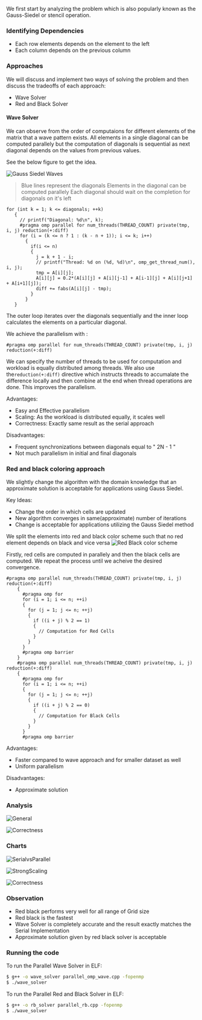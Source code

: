 We first start by analyzing the problem which is also popularly known as the Gauss-Siedel or stencil operation.

### Identifying Dependencies

  - Each row elements depends on the element to the left
  - Each column depends on the previous column

### Approaches
We will discuss and implement two ways of solving the problem and then discuss the tradeoffs of each approach:
  - Wave Solver
  - Red and Black Solver

#### Wave Solver

We can observe from the order of computaions for different elements of the matrix that a wave pattern exists. All elements in a single diagonal can be computed parallely but the computation of diagonals is sequential as next diagonal depends on the values from previous values. 

See the below figure to get the idea.


![Gauss Siedel Waves](https://raw.githubusercontent.com/rpandya1990/Gauss-seidel-Parallel-Implementation/master/images/Image%204.png)


> Blue lines represent the diagonals
> Elements in the diagonal can be computed parallely
> Each diagonal should wait on the completion for diagonals on it's left
 
 ```
 for (int k = 1; k <= diagonals; ++k)
    { 
      // printf("Diagonal: %d\n", k);
      #pragma omp parallel for num_threads(THREAD_COUNT) private(tmp, i, j) reduction(+:diff)
      for (i = (k <= n ? 1 : (k - n + 1)); i <= k; i++)
        {   
          if(i <= n)
          {         
            j = k + 1 - i;
            // printf("Thread: %d on (%d, %d)\n", omp_get_thread_num(), i, j);
            tmp = A[i][j];
            A[i][j] = 0.2*(A[i][j] + A[i][j-1] + A[i-1][j] + A[i][j+1] + A[i+1][j]);
            diff += fabs(A[i][j] - tmp);
          }
        }     
    }
```

The outer loop iterates over the diagonals sequentially and the inner loop calculates the elements on a particular diagonal.

We achieve the parallelism with :
```
#pragma omp parallel for num_threads(THREAD_COUNT) private(tmp, i, j) reduction(+:diff)
```
We can specify the number of threads to be used for computation and workload is equally distributed among threads. We also use the```reduction(+:diff)``` directive which instructs threads to accumalate the difference locally and then combine at the end when thread operations are done. This improves the parallelism.

Advantages: 

- Easy and Effective parallelism 
- Scaling: As the workload is distributed equally, it scales well
- Correctness: Exactly same result as the serial approach

Disadvantages:

- Frequent synchronizations between diagonals equal to " 2N - 1 "
- Not much parallelism in initial and final diagonals

### Red and black coloring approach

We slightly change the algorithm with the domain knowledge that an approximate solution is acceptable for applications using Gauss Siedel.

Key Ideas:
- Change the order in which cells are updated
- New algorithm converges in same(approximate) number of iterations
- Change is acceptable for applications utilizing the Gauss Siedel method

We split the elements into red and black color scheme such that no red element depends on black and vice versa
![Red Black color scheme](https://raw.githubusercontent.com/rpandya1990/Gauss-seidel-Parallel-Implementation/master/images/Image%205.png)

Firstly, red cells are computed in parallely and then the black cells are computed. We repeat the process until we acheive the desired convergence.
```
#pragma omp parallel num_threads(THREAD_COUNT) private(tmp, i, j) reduction(+:diff)
    {
      #pragma omp for
      for (i = 1; i <= n; ++i)
      {    
        for (j = 1; j <= n; ++j)
        { 
          if ((i + j) % 2 == 1)
          {
            // Computation for Red Cells
          }
        }
      }
      #pragma omp barrier
    }
    #pragma omp parallel num_threads(THREAD_COUNT) private(tmp, i, j) reduction(+:diff)
    {
      #pragma omp for
      for (i = 1; i <= n; ++i)
      {    
        for (j = 1; j <= n; ++j)
        { 
          if ((i + j) % 2 == 0)
          {
            // Computation for Black Cells
          }
        }
      }
      #pragma omp barrier
```
Advantages:

- Faster compared to wave approach and for smaller dataset as well
- Uniform parallelism

Disadvantages:
- Approximate solution

### Analysis

![General](https://raw.githubusercontent.com/rpandya1990/Gauss-seidel-Parallel-Implementation/master/images/Image%206.png)

![Correctness](https://raw.githubusercontent.com/rpandya1990/Gauss-seidel-Parallel-Implementation/master/images/Image%207.png)

### Charts

![SerialvsParallel](https://raw.githubusercontent.com/rpandya1990/Gauss-seidel-Parallel-Implementation/master/images/Image%201.png)

![StrongScaling](https://raw.githubusercontent.com/rpandya1990/Gauss-seidel-Parallel-Implementation/master/images/Image%202.png)

![Correctness](https://raw.githubusercontent.com/rpandya1990/Gauss-seidel-Parallel-Implementation/master/images/Image%203.png)

### Observation

- Red black performs very well for all range of Grid size
- Red black is the fastest
- Wave Solver is completely accurate and the result exactly matches the Serial Implementation
- Approximate solution given by red black solver is acceptable

### Running the code

To run the Parallel Wave Solver in ELF:

```sh
$ g++ -o wave_solver parallel_omp_wave.cpp -fopenmp
$ ./wave_solver
```

To run the Parallel Red and Black Solver in ELF:

```sh
$ g++ -o rb_solver parallel_rb.cpp -fopenmp
$ ./wave_solver
```

